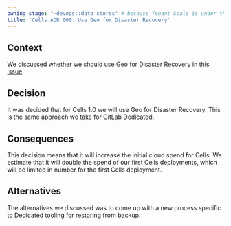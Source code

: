 ```yaml
---
owning-stage: "~devops::data stores" # because Tenant Scale is under this
title: 'Cells ADR 006: Use Geo for Disaster Recovery'
---
```


## Context

We discussed whether we should use Geo for Disaster Recovery in [this issue](https://gitlab.com/gitlab-com/gl-infra/production-engineering/-/issues/25246).

## Decision

It was decided that for Cells 1.0 we will use Geo for Disaster Recovery.
This is the same approach we take for GitLab Dedicated.

## Consequences

This decision means that it will increase the initial cloud spend for Cells.
We estimate that it will double the spend of our first Cells deployments, which will be limited in number for the first Cells deployment.

## Alternatives

The alternatives we discussed was to come up with a new process specific to Dedicated tooling for restoring from backup.
